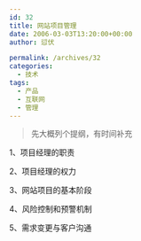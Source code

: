 ```yaml
---
id: 32
title: 网站项目管理
date: 2006-03-03T13:20:00+00:00
author: 愆伏

permalink: /archives/32
categories:
  - 技术
tags:
  - 产品
  - 互联网
  - 管理
---
```

> 先大概列个提纲，有时间补充
  
1、项目经理的职责
  
2、项目经理的权力
  
3、网站项目的基本阶段
  
4、风险控制和预警机制
  
5、需求变更与客户沟通